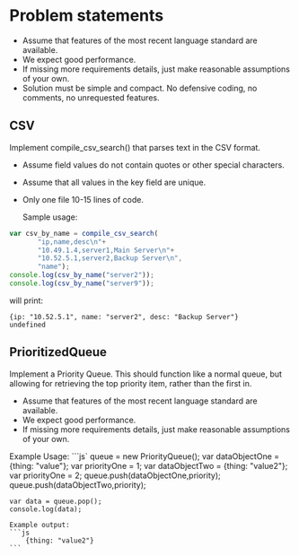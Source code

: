 Problem statements
=================
- Assume that features of the most recent language standard are available.
- We expect good performance.
- If missing more requirements details, just make reasonable assumptions of
your own.
- Solution must be simple and compact. No defensive coding, no comments, no
unrequested features.

## CSV
Implement compile_csv_search() that parses text in the CSV format.

- Assume field values do not contain quotes or other special characters.
- Assume that all values in the key field are unique.
- Only one file 10-15 lines of code.

    Sample usage:
 ```js
 var csv_by_name = compile_csv_search(
        "ip,name,desc\n"+
        "10.49.1.4,server1,Main Server\n"+
        "10.52.5.1,server2,Backup Server\n",
        "name");
console.log(csv_by_name("server2"));
console.log(csv_by_name("server9"));
```
will print:
```
{ip: "10.52.5.1", name: "server2", desc: "Backup Server"}
undefined
```

## PrioritizedQueue

Implement a Priority Queue. This should function like a normal queue, but allowing for retrieving the top priority item, rather than the first in.

 - Assume that features of the most recent language standard are available.
 - We expect good performance.
 - If missing more requirements details, just make reasonable assumptions of
 your own.


Example Usage:
```js`
    queue = new PriorityQueue();
    var dataObjectOne = {thing: "value"};
    var priorityOne = 1;
    var dataObjectTwo = {thing: "value2"};
    var priorityOne = 2;
    queue.push(dataObjectOne,priority);
    queue.push(dataObjectTwo,priority);

    var data = queue.pop();
    console.log(data);
````
Example output:
```js
    {thing: "value2"}
```